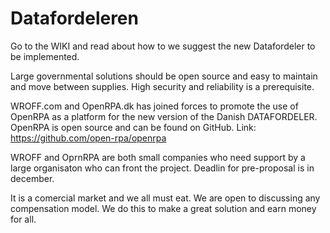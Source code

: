 # Datafordeleren

Go to the WIKI and read about how to we suggest the new Datafordeler to be implemented.

Large governmental solutions should be open source and easy to maintain and move between supplies. High security and reliability is a prerequisite.

WROFF.com and OpenRPA.dk has joined forces to promote the use of OpenRPA as a platform for the new version of the Danish DATAFORDELER. OpenRPA is open source and can be found on GitHub. Link: https://github.com/open-rpa/openrpa

WROFF and OprnRPA are both small companies who need support by a large organisaton who can front the project. Deadlin for pre-proposal is in december.

It is a comercial market and we all must eat. We are open to discussing any compensation model. We do this to make a great solution and earn money for all.
